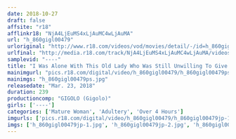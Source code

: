 ```yaml
---
date: 2018-10-27
draft: false
affsite: "r18"
afflinkr18: "NjA4LjEuMS4xLjAuMC4wLjAuMA"
url: "h_860gigl00479"
urloriginal: "http://www.r18.com/videos/vod/movies/detail/-/id=h_860gigl00479"
urlfinal: "http://media.r18.com/track/NjA4LjEuMS4xLjAuMC4wLjAuMA/videos/vod/movies/detail/-/id=h_860gigl00479"
samplevid: "----"
title: "I Was Alone With This Old Lady Who Was Still Unwilling To Give Up On The Pleasures Of Being A Woman When She Was Pursued By A Young Man With A Rock Hard Cock, She Couldn't Back Down And When She Got Caught Committing Adultery, It Was Bad News For Her In The Neighborhood..."
mainimgurl: "pics.r18.com/digital/video/h_860gigl00479/h_860gigl00479ps.jpg"
mainimgs: "h_860gigl00479ps.jpg"
releasedate: "Mar. 23, 2018"
duration: 239
productioncomp: "GIGOLO (Gigolo)"
girls: ['----']
categories: ['Mature Woman', 'Adultery', 'Over 4 Hours']
imgurls: ['pics.r18.com/digital/video/h_860gigl00479/h_860gigl00479jp-1.jpg', 'pics.r18.com/digital/video/h_860gigl00479/h_860gigl00479jp-2.jpg', 'pics.r18.com/digital/video/h_860gigl00479/h_860gigl00479jp-3.jpg', 'pics.r18.com/digital/video/h_860gigl00479/h_860gigl00479jp-4.jpg', 'pics.r18.com/digital/video/h_860gigl00479/h_860gigl00479jp-5.jpg', 'pics.r18.com/digital/video/h_860gigl00479/h_860gigl00479jp-6.jpg', 'pics.r18.com/digital/video/h_860gigl00479/h_860gigl00479jp-7.jpg', 'pics.r18.com/digital/video/h_860gigl00479/h_860gigl00479jp-8.jpg', 'pics.r18.com/digital/video/h_860gigl00479/h_860gigl00479jp-9.jpg', 'pics.r18.com/digital/video/h_860gigl00479/h_860gigl00479jp-10.jpg', 'pics.r18.com/digital/video/h_860gigl00479/h_860gigl00479jp-11.jpg', 'pics.r18.com/digital/video/h_860gigl00479/h_860gigl00479jp-12.jpg', 'pics.r18.com/digital/video/h_860gigl00479/h_860gigl00479jp-13.jpg', 'pics.r18.com/digital/video/h_860gigl00479/h_860gigl00479jp-14.jpg', 'pics.r18.com/digital/video/h_860gigl00479/h_860gigl00479jp-15.jpg', 'pics.r18.com/digital/video/h_860gigl00479/h_860gigl00479jp-16.jpg', 'pics.r18.com/digital/video/h_860gigl00479/h_860gigl00479jp-17.jpg', 'pics.r18.com/digital/video/h_860gigl00479/h_860gigl00479jp-18.jpg', 'pics.r18.com/digital/video/h_860gigl00479/h_860gigl00479jp-19.jpg', 'pics.r18.com/digital/video/h_860gigl00479/h_860gigl00479jp-20.jpg']
imgs: ['h_860gigl00479jp-1.jpg', 'h_860gigl00479jp-2.jpg', 'h_860gigl00479jp-3.jpg', 'h_860gigl00479jp-4.jpg', 'h_860gigl00479jp-5.jpg', 'h_860gigl00479jp-6.jpg', 'h_860gigl00479jp-7.jpg', 'h_860gigl00479jp-8.jpg', 'h_860gigl00479jp-9.jpg', 'h_860gigl00479jp-10.jpg', 'h_860gigl00479jp-11.jpg', 'h_860gigl00479jp-12.jpg', 'h_860gigl00479jp-13.jpg', 'h_860gigl00479jp-14.jpg', 'h_860gigl00479jp-15.jpg', 'h_860gigl00479jp-16.jpg', 'h_860gigl00479jp-17.jpg', 'h_860gigl00479jp-18.jpg', 'h_860gigl00479jp-19.jpg', 'h_860gigl00479jp-20.jpg']
---
```

